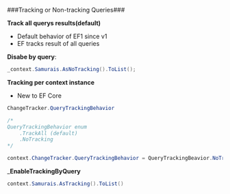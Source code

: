 ###Tracking or Non-tracking Queries###

__Track all querys results(default)__
* Default behavior of EF1 since v1
* EF tracks result of all queries

__Disabe by query__:
```c#
_context.Samurais.AsNoTracking().ToList();
```

__Tracking per context instance__
* New to EF Core
```c#
ChangeTracker.QueryTrackingBehavior

/*
QueryTrackingBehavior enum
    .TrackAll (default)
    .NoTracking
*/

context.ChangeTracker.QueryTrackingBehavior = QueryTrackingBeavior.NoTracking
```

___EnableTrackingByQuery__
```c#
context.Samurais.AsTracking().ToList()
```